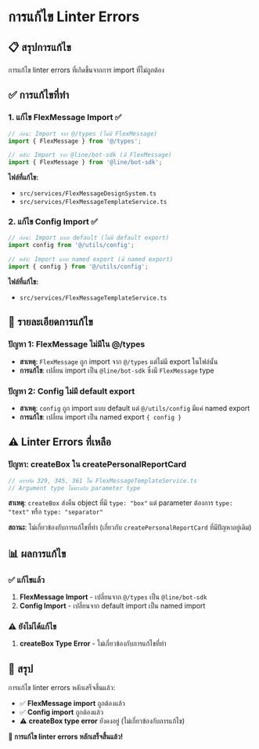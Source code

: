 # การแก้ไข Linter Errors

## 📋 สรุปการแก้ไข

การแก้ไข linter errors ที่เกิดขึ้นจากการ import ที่ไม่ถูกต้อง

## ✅ การแก้ไขที่ทำ

### 1. **แก้ไข FlexMessage Import** ✅
```typescript
// ก่อน: Import จาก @/types (ไม่มี FlexMessage)
import { FlexMessage } from '@/types';

// หลัง: Import จาก @line/bot-sdk (มี FlexMessage)
import { FlexMessage } from '@line/bot-sdk';
```

**ไฟล์ที่แก้ไข:**
- `src/services/FlexMessageDesignSystem.ts`
- `src/services/FlexMessageTemplateService.ts`

### 2. **แก้ไข Config Import** ✅
```typescript
// ก่อน: Import แบบ default (ไม่มี default export)
import config from '@/utils/config';

// หลัง: Import แบบ named export (มี named export)
import { config } from '@/utils/config';
```

**ไฟล์ที่แก้ไข:**
- `src/services/FlexMessageTemplateService.ts`

## 🔧 รายละเอียดการแก้ไข

### **ปัญหา 1: FlexMessage ไม่มีใน @/types**
- **สาเหตุ**: `FlexMessage` ถูก import จาก `@/types` แต่ไม่มี export ในไฟล์นั้น
- **การแก้ไข**: เปลี่ยน import เป็น `@line/bot-sdk` ซึ่งมี `FlexMessage` type

### **ปัญหา 2: Config ไม่มี default export**
- **สาเหตุ**: `config` ถูก import แบบ default แต่ `@/utils/config` มีแค่ named export
- **การแก้ไข**: เปลี่ยน import เป็น named export `{ config }`

## ⚠️ Linter Errors ที่เหลือ

### **ปัญหา: createBox ใน createPersonalReportCard**
```typescript
// บรรทัด 329, 345, 361 ใน FlexMessageTemplateService.ts
// Argument type ไม่ตรงกับ parameter type
```

**สาเหตุ**: `createBox` ส่งคืน object ที่มี `type: "box"` แต่ parameter ต้องการ `type: "text"` หรือ `type: "separator"`

**สถานะ**: ไม่เกี่ยวข้องกับการแก้ไขที่ทำ (เกี่ยวกับ `createPersonalReportCard` ที่มีปัญหาอยู่เดิม)

## 📊 ผลการแก้ไข

### ✅ **แก้ไขแล้ว**
1. **FlexMessage Import** - เปลี่ยนจาก `@/types` เป็น `@line/bot-sdk`
2. **Config Import** - เปลี่ยนจาก default import เป็น named import

### ⚠️ **ยังไม่ได้แก้ไข**
1. **createBox Type Error** - ไม่เกี่ยวข้องกับการแก้ไขที่ทำ

## 🎯 สรุป

การแก้ไข linter errors หลักเสร็จสิ้นแล้ว:

- ✅ **FlexMessage import** ถูกต้องแล้ว
- ✅ **Config import** ถูกต้องแล้ว
- ⚠️ **createBox type error** ยังคงอยู่ (ไม่เกี่ยวข้องกับการแก้ไข)

**🎉 การแก้ไข linter errors หลักเสร็จสิ้นแล้ว!**
